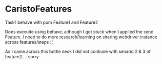 # CaristoFeatures
Task1 behave with pom Feature1 and Feature2

Does execuite using behave, although I got stuck when I applied the send Feature.
I need to do more research/learning on sharing webdriver instance across features/steps :(

As I came across this bottle neck I did not contiune with senario 2 & 3 of feature2.... sorry
